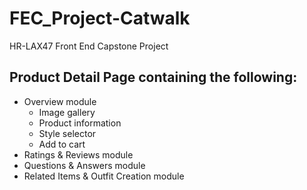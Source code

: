 # FEC_Project-Catwalk
HR-LAX47 Front End Capstone Project

## Product Detail Page containing the following:
+ Overview module
  + Image gallery 
  + Product information
  + Style selector
  + Add to cart
+ Ratings & Reviews module
+ Questions & Answers module
+ Related Items & Outfit Creation module
